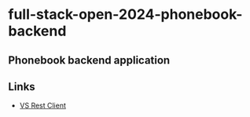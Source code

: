 # full-stack-open-2024-phonebook-backend

## Phonebook backend application

## Links
- [VS Rest Client](https://marketplace.visualstudio.com/items?itemName=humao.rest-client)
